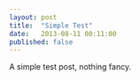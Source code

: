 ```yaml
---
layout: post
title:  "Simple Test"
date:   2013-08-11 00:11:00
published: false
---
```


A simple test post, nothing fancy.